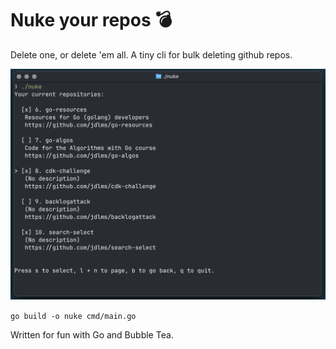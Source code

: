 # Nuke your repos 💣

Delete one, or delete 'em all. A tiny cli for bulk deleting github repos.

<img src="image.png" width="600" alt="alt text">

`go build -o nuke cmd/main.go`

Written for fun with Go and Bubble Tea.

